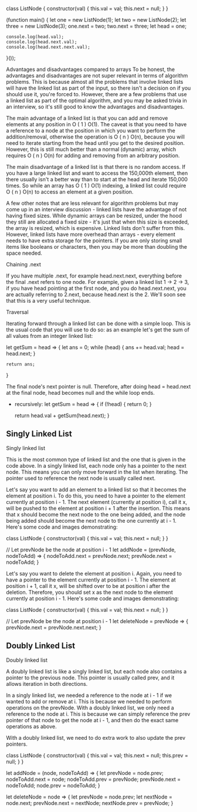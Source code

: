 class ListNode {
    constructor(val) {
        this.val = val;
        this.next = null;
    }
}

(function main() {
    let one = new ListNode(1);
    let two = new ListNode(2);
    let three = new ListNode(3);
    one.next = two;
    two.next = three;
    let head = one;
    
    console.log(head.val);
    console.log(head.next.val);
    console.log(head.next.next.val);
}());


Advantages and disadvantages compared to arrays
To be honest, the advantages and disadvantages are not super relevant in terms of algorithm problems. This is because almost all the problems that involve linked lists will have the linked list as part of the input, so there isn't a decision on if you should use it, you're forced to. However, there are a few problems that use a linked list as part of the optimal algorithm, and you may be asked trivia in an interview, so it's still good to know the advantages and disadvantages.

The main advantage of a linked list is that you can add and remove elements at any position in 
O
(
1
)
O(1). The caveat is that you need to have a reference to a node at the position in which you want to perform the addition/removal, otherwise the operation is 
O
(
n
)
O(n), because you will need to iterate starting from the head until you get to the desired position. However, this is still much better than a normal (dynamic) array, which requires 
O
(
n
)
O(n) for adding and removing from an arbitrary position.

The main disadvantage of a linked list is that there is no random access. If you have a large linked list and want to access the 150,000th element, then there usually isn't a better way than to start at the head and iterate 150,000 times. So while an array has 
O
(
1
)
O(1) indexing, a linked list could require 
O
(
n
)
O(n) to access an element at a given position.

A few other notes that are less relevant for algorithm problems but may come up in an interview discussion - linked lists have the advantage of not having fixed sizes. While dynamic arrays can be resized, under the hood they still are allocated a fixed size - it's just that when this size is exceeded, the array is resized, which is expensive. Linked lists don't suffer from this. However, linked lists have more overhead than arrays - every element needs to have extra storage for the pointers. If you are only storing small items like booleans or characters, then you may be more than doubling the space needed.


Chaining .next

If you have multiple .next, for example head.next.next, everything before the final .next refers to one node. For example, given a linked list 1 -> 2 -> 3, if you have head pointing at the first node, and you do head.next.next, you are actually referring to 2.next, because head.next is the 2. We'll soon see that this is a very useful technique.

Traversal

Iterating forward through a linked list can be done with a simple loop. This is the usual code that you will use to do so: as an example let's get the sum of all values from an integer linked list:

let getSum = head => {
    let ans = 0;
    while (head) {
        ans += head.val;
        head = head.next;
    }

    return ans;
}

The final node's next pointer is null. Therefore, after doing head = head.next at the final node, head becomes null and the while loop ends.


- recursively:
let getSum = head => {
    if (!head) {
        return 0;
    }

    return head.val + getSum(head.next);
}


## Singly Linked List

Singly linked list

This is the most common type of linked list and the one that is given in the code above. In a singly linked list, each node only has a pointer to the next node. This means you can only move forward in the list when iterating. The pointer used to reference the next node is usually called next.

Let's say you want to add an element to a linked list so that it becomes the element at position i. To do this, you need to have a pointer to the element currently at position i - 1. The next element (currently at position i), call it x, will be pushed to the element at position i + 1 after the insertion. This means that x should become the next node to the one being added, and the node being added should become the next node to the one currently at i - 1. Here's some code and images demonstrating:

class ListNode {
    constructor(val) {
        this.val = val;
        this.next = null;
    }
}

// Let prevNode be the node at position i - 1
let addNode = (prevNode, nodeToAdd) => {
    nodeToAdd.next = prevNode.next;
    prevNode.next = nodeToAdd;
}

Let's say you want to delete the element at position i. Again, you need to have a pointer to the element currently at position i - 1. The element at position i + 1, call it x, will be shifted over to be at position i after the deletion. Therefore, you should set x as the next node to the element currently at position i - 1. Here's some code and images demonstrating:

class ListNode {
    constructor(val) {
        this.val = val;
        this.next = null;
    }
}

// Let prevNode be the node at position i - 1
let deleteNode = prevNode => {
    prevNode.next = prevNode.next.next;
}

## Doubly Linked List

Doubly linked list

A doubly linked list is like a singly linked list, but each node also contains a pointer to the previous node. This pointer is usually called prev, and it allows iteration in both directions.

In a singly linked list, we needed a reference to the node at i - 1 if we wanted to add or remove at i. This is because we needed to perform operations on the prevNode. With a doubly linked list, we only need a reference to the node at i. This is because we can simply reference the prev pointer of that node to get the node at i - 1, and then do the exact same operations as above.

With a doubly linked list, we need to do extra work to also update the prev pointers.

class ListNode {
    constructor(val) {
        this.val = val;
        this.next = null;
        this.prev = null;
    }
}

let addNode = (node, nodeToAdd) => {
    let prevNode = node.prev;
    nodeToAdd.next = node;
    nodeToAdd.prev = prevNode;
    prevNode.next = nodeToAdd;
    node.prev = nodeToAdd;
}

let deleteNode = node => {
    let prevNode = node.prev;
    let nextNode = node.next;
    prevNode.next = nextNode;
    nextNode.prev = prevNode;
}
